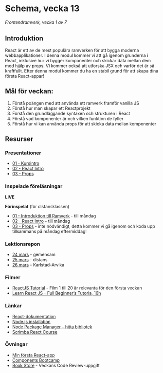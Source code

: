 # Schema, vecka 13
###### Frontendramverk, vecka 1 av 7

## Introduktion

React är ett av de mest populära ramverken för att bygga moderna webbapplikationer. I denna modul kommer vi att gå igenom grunderna i React, inklusive hur vi bygger komponenter och skickar data mellan dem med hjälp av props. 
Vi kommer också att utforska JSX och varför det är så kraftfullt. Efter denna modul kommer du ha en stabil grund för att skapa dina första React-appar!

## Mål för veckan:

1. Förstå poängen med att använda ett ramverk framför vanilla JS
2. Förstå hur man skapar ett Reactprojekt
3. Förstå den grundläggande syntaxen och strukturen i React
4. Förstå vad komponenter är och vilken funktion de fyller
5. Förstå hur vi kan använda props för att skicka data mellan komponenter

## Resurser

### Presentationer

* [01 - Kursintro](https://docs.google.com/presentation/d/1GD7EeyVyZ6WR3PbXdQeKzbsS1x_TVF34/edit?usp=sharing&ouid=117251319654116712560&rtpof=true&sd=true)
* [02 - React Intro](https://docs.google.com/presentation/d/1KKuerOHMcscaWzk3Nr5wqKFiR2A0KsLS/edit?usp=sharing&ouid=117251319654116712560&rtpof=true&sd=true)
* [03 - Props](https://docs.google.com/presentation/d/1gfgpzW9069iKEDTRGBTnXBNnlKIuEiUM/edit?usp=sharing&ouid=117251319654116712560&rtpof=true&sd=true)

### Inspelade föreläsningar

**LIVE**

**Förinspelat** (för distansklassen)

* [01 - Introduktion till Ramverk](https://vimeo.com/1037398603/1c3556aede?share=copy) - till måndag
* [02 - React Intro](https://vimeo.com/1036790690/e4876fe825?share=copy) - till måndag
* [03 - Props](https://vimeo.com/1036792261/c39e695e41?share=copy) - inte nödvändigt, detta kommer vi gå igenom och koda upp tillsammans på måndag eftermiddag!

### Lektionsrepon

* [24 mars](https://github.com/fu-react-fe24/week-13-lecture-24-mars) - gemensam
* [25 mars](https://github.com/fu-react-fe24/week-13-lecture-25-mars) - distans
* [26 mars](https://github.com/fu-react-fe24/week-13-lecture-26-mars) - Karlstad-Arvika

### Filmer

* [ReactJS Tutorial](https://www.youtube.com/playlist?list=PLSsAz5wf2lkK_ekd0J__44KG6QoXetZza) - Film 1 till 20 är relevanta för den första veckan
* [Learn React JS - Full Beginner’s Tutoria, 16h](https://www.youtube.com/watch?v=x4rFhThSX04)

### Länkar

* [React-dokumentation](https://react.dev/)
* [Node.js installation](https://nodejs.org/en)
* [Node Package Manager - hitta bibliotek](https://www.npmjs.com/)
* [Scrimba React Course](https://scrimba.com/learn-react-c0e)

### Övningar 

* [Min första React-app](https://github.com/fu-react-fe24/week-13-exercise-first-react-app)
* [Components Bootcamp](https://github.com/fu-react-fe24/week-13-exercise-components-bootcamp)
* [Book Store](https://github.com/fu-react-fe24/week-13-exercise-props-bookstore) - Veckans Code Review-uppgift






